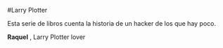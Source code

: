 #Larry Plotter

Esta serie de libros cuenta la historia de un hacker de los que hay poco.

**Raquel** , Larry Plotter lover 